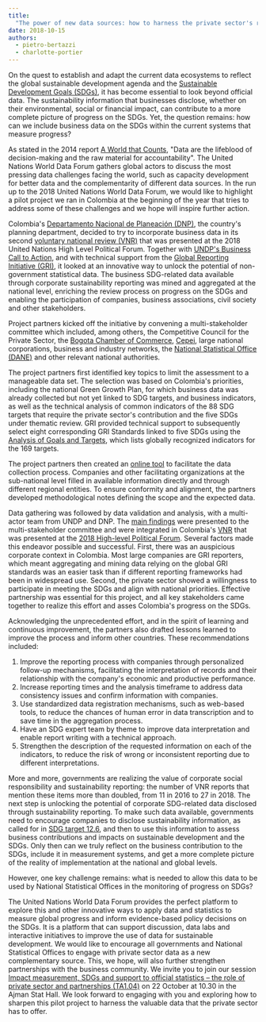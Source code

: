 ```yaml
---
title:
  "The power of new data sources: how to harness the private sector's role?"
date: 2018-10-15
authors:
  - pietro-bertazzi
  - charlotte-portier
---
```


On the quest to establish and adapt the current data ecosystems to reflect the
global sustainable development agenda and the
[Sustainable Development Goals (SDGs)](https://sustainabledevelopment.un.org/sdgs),
it has become essential to look beyond official data. The sustainability
information that businesses disclose, whether on their environmental, social or
financial impact, can contribute to a more complete picture of progress on the
SDGs. Yet, the question remains: how can we include business data on the SDGs
within the current systems that measure progress?

As stated in the 2014 report
[A World that Counts](http://www.undatarevolution.org/wp-content/uploads/2014/11/A-World-That-Counts.pdf),
"Data are the lifeblood of decision-making and the raw material for
accountability". The United Nations World Data Forum gathers global actors to
discuss the most pressing data challenges facing the world, such as capacity
development for better data and the complementarity of different data sources.
In the run up to the 2018 United Nations World Data Forum, we would like to
highlight a pilot project we ran in Colombia at the beginning of the year that
tries to address some of these challenges and we hope will inspire further
action.

Colombia's [Departamento Nacional de Planeación (DNP)](https://www.dnp.gov.co/),
the country's planning department, decided to try to incorporate business data
in its second
[voluntary national review (VNR)](https://sustainabledevelopment.un.org/vnrs/)
that was presented at the 2018 United Nations High Level Political Forum.
Together with
[UNDP's Business Call to Action](https://www.undp.org/content/undp/en/home/partners/private_sector/BCTA.html),
and with technical support from the
[Global Reporting Initiative (GRI)](https://www.globalreporting.org/), it looked
at an innovative way to unlock the potential of non-government statistical data.
The business SDG-related data available through corporate sustainability
reporting was mined and aggregated at the national level, enriching the review
process on progress on the SDGs and enabling the participation of companies,
business associations, civil society and other stakeholders.

Project partners kicked off the initiative by convening a multi-stakeholder
committee which included, among others, the Competitive Council for the Private
Sector, the [Bogota Chamber of Commerce](https://www.ccb.org.co/en),
[Cepei](http://cepei.org/), large national corporations, business and industry
networks, the [National Statistical Office (DANE)](https://www.dane.gov.co/) and
other relevant national authorities.

The project partners first identified key topics to limit the assessment to a
manageable data set. The selection was based on Colombia's priorities, including
the national Green Growth Plan, for which business data was already collected
but not yet linked to SDG targets, and business indicators, as well as the
technical analysis of common indicators of the 88 SDG targets that require the
private sector's contribution and the five SDGs under thematic review. GRI
provided technical support to subsequently select eight corresponding GRI
Standards linked to five SDGs using the
[Analysis of Goals and Targets](https://www.globalreporting.org/resourcelibrary/GRI_UNGC_Business-Reporting-on-SDGs_Analysis-of-Goals-and-Targets.pdf),
which lists globally recognized indicators for the 169 targets.

The project partners then created an
[online tool](http://www.odsreportevoluntario.org/) to facilitate the data
collection process. Companies and other facilitating organizations at the
sub-national level filled in available information directly and through
different regional entities. To ensure conformity and alignment, the partners
developed methodological notes defining the scope and the expected data.

Data gathering was followed by data validation and analysis, with a multi-actor
team from UNDP and DNP. The
[main findings](https://assets.ctfassets.net/27p7ivvbl4bs/8XJw3xSMMMgw0qcYYiKsU/a4e9a5f4ee6128363faef7afe7bc395b/Private_Sector_and_Its_Contribution_to_the_SDGs-_A_Journey_to_Data_Gathering_and_Reporting_in_Colombia_DIGITAL.pdf)
were presented to the multi-stakeholder committee and were integrated in
Colombia's
[VNR](https://sustainabledevelopment.un.org/content/documents/20338Colombia_2018_VNR_Espan771ol_1.pdf)
that was presented at the
[2018 High-level Political Forum](https://sustainabledevelopment.un.org/hlpf/2018).
Several factors made this endeavor possible and successful. First, there was an
auspicious corporate context in Colombia. Most large companies are GRI
reporters, which meant aggregating and mining data relying on the global GRI
standards was an easier task than if different reporting frameworks had been in
widespread use. Second, the private sector showed a willingness to participate
in meeting the SDGs and align with national priorities. Effective partnership
was essential for this project, and all key stakeholders came together to
realize this effort and asses Colombia's progress on the SDGs.

Acknowledging the unprecedented effort, and in the spirit of learning and
continuous improvement, the partners also drafted lessons learned to improve the
process and inform other countries. These recommendations included:

1. Improve the reporting process with companies through personalized follow-up
   mechanisms, facilitating the interpretation of records and their relationship
   with the company's economic and productive performance.
1. Increase reporting times and the analysis timeframe to address data
   consistency issues and confirm information with companies.
1. Use standardized data registration mechanisms, such as web-based tools, to
   reduce the chances of human error in data transcription and to save time in
   the aggregation process.
1. Have an SDG expert team by theme to improve data interpretation and enable
   report writing with a technical approach.
1. Strengthen the description of the requested information on each of the
   indicators, to reduce the risk of wrong or inconsistent reporting due to
   different interpretations.

More and more, governments are realizing the value of corporate social
responsibility and sustainability reporting: the number of VNR reports that
mention these items more than doubled, from 11 in 2016 to 27 in 2018. The next
step is unlocking the potential of corporate SDG-related data disclosed through
sustainability reporting. To make such data available, governments need to
encourage companies to disclose sustainability information, as called for in
[SDG target 12.6](https://unstats.un.org/sdgs/indicators/indicators-list/), and
then to use this information to assess business contributions and impacts on
sustainable development and the SDGs. Only then can we truly reflect on the
business contribution to the SDGs, include it in measurement systems, and get a
more complete picture of the reality of implementation at the national and
global levels.

However, one key challenge remains: what is needed to allow this data to be used
by National Statistical Offices in the monitoring of progress on SDGs?

The United Nations World Data Forum provides the perfect platform to explore
this and other innovative ways to apply data and statistics to measure global
progress and inform evidence-based policy decisions on the SDGs. It is a
platform that can support discussion, data labs and interactive initiatives to
improve the use of data for sustainable development. We would like to encourage
all governments and National Statistical Offices to engage with private sector
data as a new complementary source. This, we hope, will also further strengthen
partnerships with the business community. We invite you to join our session
[Impact measurement, SDGs and support to official statistics – the role of private sector and partnerships (TA1.04)](/2018/sessions/ta1.04/)
on 22 October at 10.30 in the Ajman Stat Hall. We look forward to engaging with
you and exploring how to sharpen this pilot project to harness the valuable data
that the private sector has to offer.
